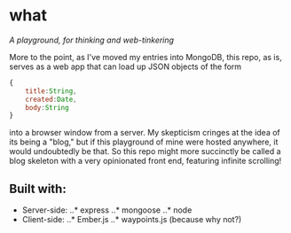 what
====
*A playground, for thinking and web-tinkering*

More to the point, as I've moved my entries into MongoDB, this repo, as is, serves as a web app that can load up JSON objects of the form
```javascript
{
	title:String,
	created:Date,
	body:String
}
```
into a browser window from a server. My skepticism cringes at the idea of its being a "blog," but if this playground of mine were hosted anywhere, it would undoubtedly be that. So this repo might more succinctly be called a blog skeleton with a very opinionated front end, featuring infinite scrolling!

## Built with:
* Server-side:
..* express
..* mongoose
..* node
* Client-side:
..* Ember.js
..* waypoints.js (because why not?)

